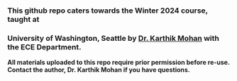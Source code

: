 ### This github repo caters towards the Winter 2024 course, taught at 
### University of Washington, Seattle by [Dr. Karthik Mohan](https://www.linkedin.com/in/karthik-mohan-72a4b323/) with the ECE Department.

**All materials uploaded to this repo require prior permission before re-use. Contact the author, Dr. Karthik Mohan if you have questions.**
